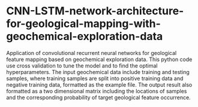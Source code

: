 # CNN-LSTM-network-architecture-for-geological-mapping-with-geochemical-exploration-data
Application of convolutional recurrent neural networks for geological feature mapping based on geochemical exploration data.
This python code use cross validation to tune the model and to find the optimal hyperparameters.
The input geochemical data include training and testing samples, where training samples are split into positive training data and negative training data, formatted as the example file.
The output result also formatted as a two dimensional matrix including the locations of samples and the corresponding probability of target geological feature occurrence.
